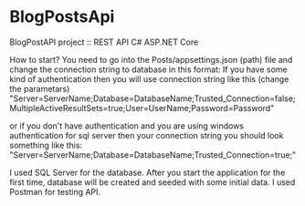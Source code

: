 # BlogPostsApi
BlogPostAPI project :: REST API C# ASP.NET Core

How to start?
You need to go into the Posts/appsettings.json (path) file and change the connection string to database in this format:
If you have some kind of authentication then you will use connection string like this (change the parametars)
    "Server=ServerName;Database=DatabaseName;Trusted_Connection=false;MultipleActiveResultSets=true;User=UserName;Password=Password"
    
or if you don't have authentication and you are using windows authentication for sql server then your connection string you should look something like this:
    "Server=ServerName;Database=DatabaseName;Trusted_Connection=true;"

I used SQL Server for the database. After you start the application for the first time, database will be created and seeded with some initial data.
I used Postman for testing API.
